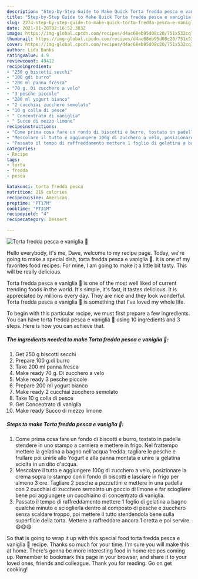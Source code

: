 ```yaml
---
description: "Step-by-Step Guide to Make Quick Torta fredda pesca e vaniglia 🍑"
title: "Step-by-Step Guide to Make Quick Torta fredda pesca e vaniglia 🍑"
slug: 2274-step-by-step-guide-to-make-quick-torta-fredda-pesca-e-vaniglia
date: 2021-01-28T02:16:52.303Z
image: https://img-global.cpcdn.com/recipes/d4ac68eb95d08c20/751x532cq70/torta-fredda-pesca-e-vaniglia-🍑-recipe-main-photo.jpg
thumbnail: https://img-global.cpcdn.com/recipes/d4ac68eb95d08c20/751x532cq70/torta-fredda-pesca-e-vaniglia-🍑-recipe-main-photo.jpg
cover: https://img-global.cpcdn.com/recipes/d4ac68eb95d08c20/751x532cq70/torta-fredda-pesca-e-vaniglia-🍑-recipe-main-photo.jpg
author: Lida Banks
ratingvalue: 4.9
reviewcount: 49412
recipeingredient:
- "250 g biscotti secchi"
- "100 gdi burro"
- "200 ml panna fresca"
- "70 g. Di zucchero a velo"
- "3 pesche piccole"
- "200 ml yogurt bianco"
- "2 cucchiai zucchero semolato"
- "10 g colla di pesce"
- " Concentrato di vaniglia"
- " Succo di mezzo limone"
recipeinstructions:
- "Come prima cosa fare un fondo di biscotti e burro, tostato in padella stendere in uno stampo a cerniera e mettere in frigo. Nel frattempo mettere la gelatina a bagno nell&#39;acqua fredda, tagliare le pesche e frullare poi unirle allo Yogurt e alla panna montata e unire la gelatina sciolta in un dito d&#39;acqua."
- "Mescolare il tutto e aggiungere 100g di zucchero a velo, posizionare la crema sopra lo stampo con il fondo di biscotti e lasciare in frigo per almeno 3 ore. Tagliare 2 pesche a pezzettini e mettere in una padella con 2 cucchiai di zucchero semolato un goccio di limone e far sciogliere bene poi aggiungere un cucchiaino di concentrato di vaniglia."
- "Passato il tempo di raffreddamento mettere 1 foglio di gelatina a bagno qualche minuto e scioglierla dentro al composto di pesche e zucchero senza scaldare troppo, poi mettere il tutto stendendola bene sulla superficie della torta. Mettere a raffreddare ancora 1 oretta e poi servire. 😋😋😋"
categories:
- Recipe
tags:
- torta
- fredda
- pesca

katakunci: torta fredda pesca 
nutrition: 215 calories
recipecuisine: American
preptime: "PT17M"
cooktime: "PT31M"
recipeyield: "4"
recipecategory: Dessert

---
```



![Torta fredda pesca e vaniglia 🍑](https://img-global.cpcdn.com/recipes/d4ac68eb95d08c20/751x532cq70/torta-fredda-pesca-e-vaniglia-🍑-recipe-main-photo.jpg)

Hello everybody, it's me, Dave, welcome to my recipe page. Today, we're going to make a special dish, torta fredda pesca e vaniglia 🍑. It is one of my favorites food recipes. For mine, I am going to make it a little bit tasty. This will be really delicious.

Torta fredda pesca e vaniglia 🍑 is one of the most well liked of current trending foods in the world. It's simple, it's fast, it tastes delicious. It is appreciated by millions every day. They are nice and they look wonderful. Torta fredda pesca e vaniglia 🍑 is something that I've loved my whole life.




To begin with this particular recipe, we must first prepare a few ingredients. You can have torta fredda pesca e vaniglia 🍑 using 10 ingredients and 3 steps. Here is how you can achieve that.

<!--inarticleads1-->

##### The ingredients needed to make Torta fredda pesca e vaniglia 🍑:

1. Get 250 g biscotti secchi
1. Prepare 100 g.di burro
1. Take 200 ml panna fresca
1. Make ready 70 g. Di zucchero a velo
1. Make ready 3 pesche piccole
1. Prepare 200 ml yogurt bianco
1. Make ready 2 cucchiai zucchero semolato
1. Take 10 g colla di pesce
1. Get  Concentrato di vaniglia
1. Make ready  Succo di mezzo limone




<!--inarticleads2-->

##### Steps to make Torta fredda pesca e vaniglia 🍑:

1. Come prima cosa fare un fondo di biscotti e burro, tostato in padella stendere in uno stampo a cerniera e mettere in frigo. Nel frattempo mettere la gelatina a bagno nell&#39;acqua fredda, tagliare le pesche e frullare poi unirle allo Yogurt e alla panna montata e unire la gelatina sciolta in un dito d&#39;acqua.
1. Mescolare il tutto e aggiungere 100g di zucchero a velo, posizionare la crema sopra lo stampo con il fondo di biscotti e lasciare in frigo per almeno 3 ore. Tagliare 2 pesche a pezzettini e mettere in una padella con 2 cucchiai di zucchero semolato un goccio di limone e far sciogliere bene poi aggiungere un cucchiaino di concentrato di vaniglia.
1. Passato il tempo di raffreddamento mettere 1 foglio di gelatina a bagno qualche minuto e scioglierla dentro al composto di pesche e zucchero senza scaldare troppo, poi mettere il tutto stendendola bene sulla superficie della torta. Mettere a raffreddare ancora 1 oretta e poi servire. 😋😋😋




So that is going to wrap it up with this special food torta fredda pesca e vaniglia 🍑 recipe. Thanks so much for your time. I'm sure you will make this at home. There's gonna be more interesting food in home recipes coming up. Remember to bookmark this page in your browser, and share it to your loved ones, friends and colleague. Thank you for reading. Go on get cooking!
